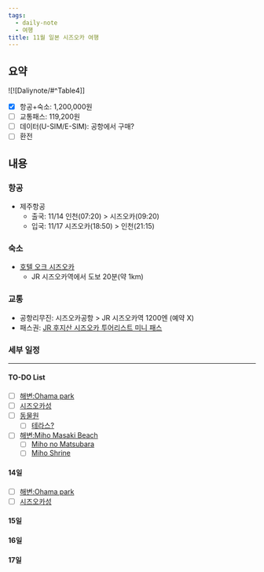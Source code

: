```yaml
---
tags:
  - daily-note
  - 여행
title: 11월 일본 시즈오카 여행
---
```

## 요약
![![Daliynote/#^Table4]]
- [x] 항공+숙소: 1,200,000원
- [ ] 교통패스: 119,200원
- [ ] 데이터(U-SIM/E-SIM): 공항에서 구매?
- [ ] 환전

## 내용
### 항공
- 제주항공
	- 출국: 11/14 인천(07:20) > 시즈오카(09:20)
	- 입국: 11/17 시즈오카(18:50) > 인천(21:15)
### 숙소
- [호텔 오크 시즈오카](https://www.agoda.com/ko-kr/hotel-oak-shizuoka/hotel/shizuoka-jp.html?finalPriceView=1&isShowMobileAppPrice=false&cid=1922887&numberOfBedrooms=&familyMode=false&adults=2&children=0&rooms=1&maxRooms=0&checkIn=2024-11-14&isCalendarCallout=false&childAges=&numberOfGuest=0&missingChildAges=false&travellerType=1&showReviewSubmissionEntry=false&currencyCode=KRW&isFreeOccSearch=false&tag=fdc418f8-5373-43b7-a3c2-5df833d80072&los=3&searchrequestid=0463c152-e087-469d-9d5d-d69fedfc0d1e&ds=INB63dH0wOwZoiAS)
	- JR 시즈오카역에서 도보 20분(약 1km)
### 교통
- 공항리무진: 시즈오카공항 > JR 시즈오카역 1200엔 (예약 X)
- 패스권: [JR 후지산 시즈오카 투어리스트 미니 패스](https://www.klook.com/ko/activity/2816-3-day-mt-fuji-shizuoka-area-mini-jr-pass/)

### 세부 일정
---
#### TO-DO List
- [ ] [해변:Ohama park](https://maps.app.goo.gl/P5nBwDBYJMphDmWN7)
- [ ] [시즈오카성](https://maps.app.goo.gl/9pv2Pnpk8nnJJHzV7)
- [ ] [동물원](https://maps.app.goo.gl/ETatpNkaWnYM4Y4s8)
	- [ ] [테라스?](https://maps.app.goo.gl/jqcUq4cMiFNXP9q7A)
- [ ] [해변:Miho Masaki Beach](https://maps.app.goo.gl/WCYmkhDA3xNbmxwB8)
	- [ ] [Miho no Matsubara](https://maps.app.goo.gl/YchFXtDsev9QbxjP9)
	- [ ] [Miho Shrine](https://maps.app.goo.gl/S32DLBLqVM2BzJM1A)
#### 14일
- [ ] [해변:Ohama park](https://maps.app.goo.gl/P5nBwDBYJMphDmWN7)
- [ ] [시즈오카성](https://maps.app.goo.gl/9pv2Pnpk8nnJJHzV7)
#### 15일
#### 16일
#### 17일

